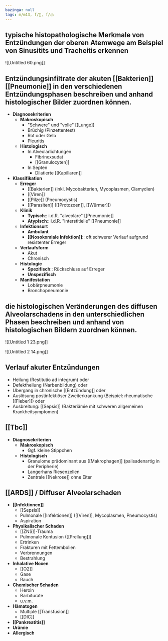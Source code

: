 ```yaml
---
bazinga: null
tags: m/m13, f/🔬, f/🫁
---
```

## typische histopathologische Merkmale von Entzündungen der oberen Atemwege am Beispiel von Sinusitits und Tracheitis erkennen

![[Untitled 60.png]]

## Entzündungsinfiltrate der akuten [[Bakterien]] [[Pneumonie]] in den verschiedenen Entzündungsphasen beschreiben und anhand histologischer Bilder zuordnen können.

- **Diagnosekriterien**
    - **Makroskopisch**
        - "Schwere" und "volle" [[Lunge]]
        - Brüchig (Pinzettentest)
        - Rot oder Gelb
        - Pleuritis
    - **Histologisch**
        - In Alveolarlichtungen
            - Fibrinexsudat
            - [[Granulocyten]]
        - In Septen
            - Dilatierte [[Kapillaren]]
- **Klassifikation**
    - **Erreger**
        - [[Bakterien]] (inkl. Mycobakterien, Mycoplasmen, Clamydien)
        - [[Viren]]
        - [[Pilze]] (Pneumocystis)
        - [[Parasiten]] ([[Protozoen]], [[Würmer]])
    - **Klinik**
        - **Typisch**:: i.d.R. "alveoläre" [[Pneumonie]]
        - **Atypisch**:: i.d.R. "interstitielle" [[Pneumonie]]
    - **Infektionsort**
        - **Ambulant**
        - **[[Nosokomiale Infektion]]**:: oft schwerer Verlauf aufgrund resistenter Erreger
    - **Verlaufsform**
        - Akut
        - Chronisch
    - **Histologie**
        - **Spezifisch**:: Rückschluss auf Erreger
        - **Unspezifisch**
    - **Manifestation**
        - Lobärpneumonie
        - Bronchopneumonie

## die histologischen Veränderungen des diffusen Alveolarschadens in den unterschiedlichen Phasen beschreiben und anhand von histologischen Bildern zuordnen können.

![[Untitled 1 23.png]]

![[Untitled 2 14.png]]

## Verlauf akuter Entzündungen

- Heilung (Restitutio ad integrum) oder
- Defektheilung (Narbenbildung) oder
- Übergang in chronische [[Entzündung]] oder
- Auslösung postinfektiöser Zweiterkrankung (Beispiel: rheumatische [[Fieber]]) oder
- Ausbreitung: [[Sepsis]] (Bakteriämie mit schweren allgemeinen Krankheitsymptomen)

## [[Tbc]]

- **Diagnosekriterien**
    - **Makroskopisch**
        - Ggf. kleine Stippchen
    - **Histologisch**
        - Granulome prädominant aus [[Makrophagen]] (palisadenartig in der Peripherie)
        - Langerhans Riesenzellen
        - Zentrale [[Nekrose]] ohne Eiter

## [[ARDS]] / Diffuser Alveolarschaden

- **[[Infektionen]]**
    - [[Sepsis]]
    - Pulmonale [[Infektionen]] ([[Viren]], Mycoplasmen, Pneumocystis)
    - Aspiration
- **Physikalischer Schaden**
    - [[ZNS]]-Trauma
    - Pulmonale Kontusion ([[Prellung]])
    - Ertrinken
    - Frakturen mit Fettembolien
    - Verbrennungen
    - Bestrahlung
- **Inhalative Noxen**
    - [[O2]]
    - Gase
    - Rauch
- **Chemischer Schaden**
    - Heroin
    - Barbiturate
    - u.v.m.
- **Hämatogen**
    - Multiple [[Transfusion]]
    - [[DIC]]
- **[[Pankreatitis]]**
- **Urämie**
- **Allergisch**

